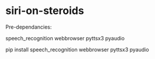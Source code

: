 # siri-on-steroids

Pre-dependancies:

speech_recognition
webbrowser
pyttsx3
pyaudio

pip install speech_recognition webbrowser pyttsx3 pyaudio